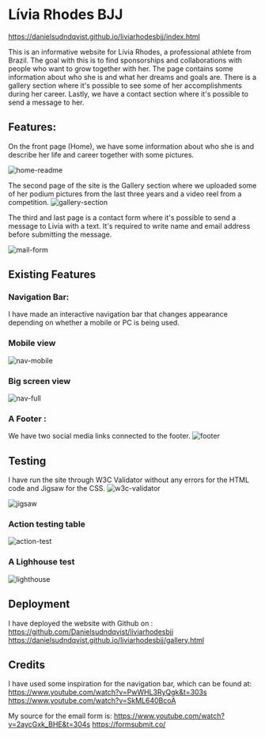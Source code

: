 # Lívia Rhodes BJJ

https://danielsudndqvist.github.io/liviarhodesbjj/index.html


This is an informative website for Lívia Rhodes, a professional athlete from Brazil. The goal with this is to find sponsorships and collaborations with people who want to grow together with her. The page contains some information about who she is and what her dreams and goals are. There is a gallery section where it's possible to see some of her accomplishments during her career. Lastly, we have a contact section where it's possible to send a message to her.




## Features:

On the front page (Home), we have some information about who she is and describe her life and career together with some pictures.

![home-readme](https://github.com/Danielsudndqvist/liviarhodesbjj/assets/163173315/f0b307d3-1675-4fc3-8074-5cab550374cb)


The second page of the site is the Gallery section where we uploaded some of her podium pictures from the last three years and a video reel from a competition.
![gallery-section](https://github.com/Danielsudndqvist/liviarhodesbjj/assets/163173315/d5faf65f-6ce4-41f5-8a0e-6975c9abbdfe)



The third and last page is a contact form where it's possible to send a message to Livia with a text. It's required to write name and email address before submitting the message.

![mail-form](https://github.com/Danielsudndqvist/liviarhodesbjj/assets/163173315/6676848b-2d51-478f-af14-a1bfaa8628e6)



## Existing Features
### Navigation Bar:

I have made an interactive navigation bar that changes appearance depending on whether a mobile or PC is being used.

### Mobile view

![nav-mobile](https://github.com/Danielsudndqvist/liviarhodesbjj/assets/163173315/ae97bb54-6875-4989-b996-8312206fa5b5)


### Big screen view

![nav-full](https://github.com/Danielsudndqvist/liviarhodesbjj/assets/163173315/ebfcb73d-486a-4c52-8425-094250db82fb)

### A Footer : 
We have two social media links connected to the footer.
![footer](https://github.com/Danielsudndqvist/liviarhodesbjj/assets/163173315/6d75a912-e19d-4207-97e4-e5347eeac50d)




## Testing
I have run the site through W3C Validator without any errors for the HTML code and Jigsaw for the CSS.
![w3c-validator](https://github.com/Danielsudndqvist/liviarhodesbjj/assets/163173315/b10e18d5-162b-4842-8c16-da4ab5b80420)


![jigsaw](https://github.com/Danielsudndqvist/liviarhodesbjj/assets/163173315/190d296a-b4e7-4763-bbf0-793932c2b9d3)

### Action testing table
![action-test](https://github.com/Danielsudndqvist/liviarhodesbjj/assets/163173315/a92dcd1e-e2f6-4572-b39c-3252ae39ae0f)

### A Lighhouse test
![lighthouse](https://github.com/Danielsudndqvist/liviarhodesbjj/assets/163173315/6f04e3e7-cf5e-4343-ab4a-f0c4b53629d9)




## Deployment
I have deployed the website with Github on : 
https://github.com/Danielsudndqvist/liviarhodesbjj
https://danielsudndqvist.github.io/liviarhodesbjj/gallery.html

## Credits
I have used some inspiration for the navigation bar, which can be found at:
https://www.youtube.com/watch?v=PwWHL3RyQgk&t=303s
https://www.youtube.com/watch?v=SkML640BcoA

My source for the email form is:
https://www.youtube.com/watch?v=2aycGxk_BHE&t=304s
https://formsubmit.co/
